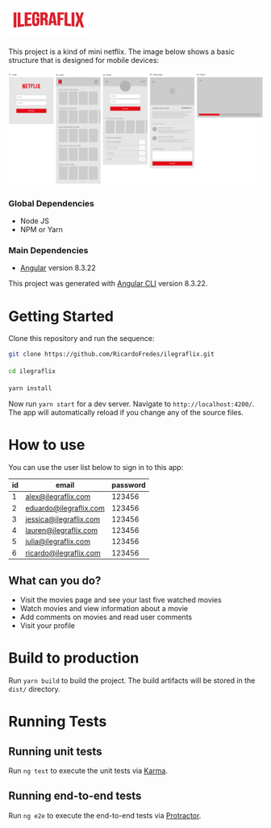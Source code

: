 # <img alt="IlegraFlix" src="https://raw.githubusercontent.com/RicardoFredes/ilegraflix/master/src/assets/logo-min.png" />

This project is a kind of mini netflix. The image below shows a basic structure that is designed for mobile devices:

<img src="https://raw.githubusercontent.com/RicardoFredes/ilegraflix/master/src/assets/mock.png" />

### Global Dependencies

- Node JS
- NPM or Yarn

### Main Dependencies

- [Angular](https://angular.io) version 8.3.22


This project was generated with [Angular CLI](https://github.com/angular/angular-cli) version 8.3.22.

# Getting Started

Clone this repository and run the sequence:

```bash
git clone https://github.com/RicardoFredes/ilegraflix.git

cd ilegraflix

yarn install
```

Now run `yarn start` for a dev server. Navigate to `http://localhost:4200/`. The app will automatically reload if you change any of the source files.

# How to use

You can use the user list below to sign in to this app:

| id | email                     | password |
|----|---------------------------|----------|
| 1  | alex@ilegraflix.com       |  123456  |
| 2  | eduardo@ilegraflix.com    |  123456  |
| 3  | jessica@ilegraflix.com    |  123456  |
| 4  | lauren@ilegraflix.com     |  123456  |
| 5  | julia@ilegraflix.com      |  123456  |
| 6  | ricardo@ilegraflix.com    |  123456  |


## What can you do?

- Visit the movies page and see your last five watched movies
- Watch movies and view information about a movie
- Add comments on movies and read user comments
- Visit your profile


# Build to production

Run `yarn build` to build the project. The build artifacts will be stored in the `dist/` directory.

# Running Tests

## Running unit tests

Run `ng test` to execute the unit tests via [Karma](https://karma-runner.github.io).

## Running end-to-end tests

Run `ng e2e` to execute the end-to-end tests via [Protractor](http://www.protractortest.org/).
